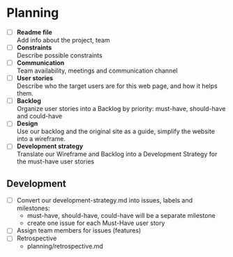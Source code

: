 # Planning

- [ ] **Readme file**  
       Add info about the project, team
- [ ] **Constraints**  
       Describe possible constraints
- [ ] **Communication**  
       Team availability, meetings and communication channel
- [ ] **User stories**  
       Describe who the target users are for this web page, and how it helps them.
- [ ] **Backlog**  
       Organize user stories into a Backlog by priority: must-have, should-have and
      could-have
- [ ] **Design**  
       Use our backlog and the original site as a guide, simplify the website into
      a wireframe.
- [ ] **Development strategy**  
       Translate our Wireframe and Backlog into a Development Strategy for the must-have
      user stories

## Development

- [ ] Convert our development-strategy.md into issues, labels and milestones:
  - must-have, should-have, could-have will be a separate milestone
  - create one issue for each Must-Have user story
- [ ] Assign team members for issues (features)
- [ ] Retrospective
  - planning/retrospective.md
